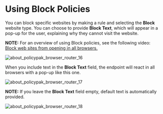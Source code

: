 # Using Block Policies

You can block specific websites by making a rule and selecting the **Block** website type. You can
choose to provide **Block Text**, which will appear in a pop-up for the user, explaining why they
cannot visit the website.

**NOTE:** For an overview of using Block policies, see the following video:
[Block web sites from opening in all browsers.](/docs/endpointpolicymanager/endpointpolicymanager/video/browserrouter/blockwebsites.md)

![about_policypak_browser_router_16](/img/product_docs/endpointpolicymanager/endpointpolicymanager/browserrouter/policy/about_endpointpolicymanager_browser_router_16.webp)

When you include text in the **Block Text** field, the endpoint will react in all browsers with a
pop-up like this one.

![about_policypak_browser_router_17](/img/product_docs/endpointpolicymanager/endpointpolicymanager/browserrouter/policy/about_endpointpolicymanager_browser_router_17.webp)

**NOTE:** If you leave the **Block Text** field empty, default text is automatically provided.

![about_policypak_browser_router_18](/img/product_docs/endpointpolicymanager/endpointpolicymanager/browserrouter/policy/about_endpointpolicymanager_browser_router_18.webp)
